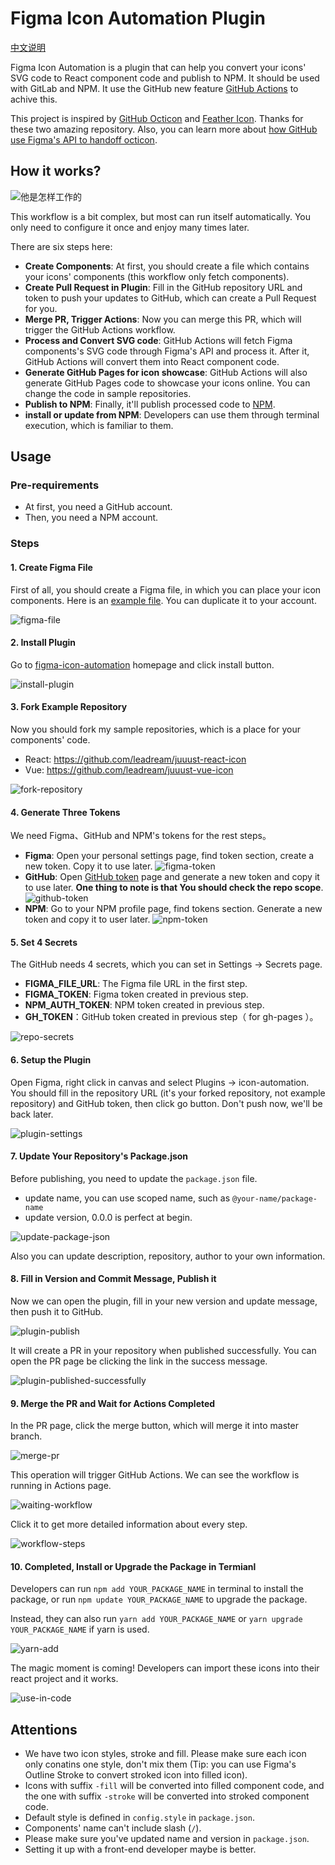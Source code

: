 # Figma Icon Automation Plugin

[中文说明](./README-CN.md)

Figma Icon Automation is a plugin that can help you convert your icons' SVG code to React component code and publish to NPM. It should be used with GitLab and NPM. It use the GitHub new feature [GitHub Actions](https://github.com/features/actions) to achive this.

This project is inspired by [GitHub Octicon](https://github.com/primer/octicons) and [Feather Icon](https://github.com/feathericons/react-feather). Thanks for these two amazing repository. Also, you can learn more about [how GitHub use Figma's API to handoff octicon](https://github.blog/2018-04-12-driving-changes-from-designs/).

## How it works?

![他是怎样工作的](./imgs/flow-en.jpg)

This workflow is a bit complex, but most can run itself automatically. You only need to configure it once and enjoy many times later.

There are six steps here:

- **Create Components**: At first, you should create a file which contains your icons' components (this workflow only fetch components).
- **Create Pull Request in Plugin**: Fill in the GitHub repository URL and token to push your updates to GitHub, which can create a Pull Request for you.
- **Merge PR, Trigger Actions**: Now you can merge this PR, which will trigger the GitHub Actions workflow.
- **Process and Convert SVG code**: GitHub Actions will fetch Figma components's SVG code through Figma's API and process it. After it, GitHub Actions will convert them into React component code.
- **Generate GitHub Pages for icon showcase**: GitHub Actions will also generate GitHub Pages code to showcase your icons online. You can change the code in sample repositories.
- **Publish to NPM**: Finally, it'll publish processed code to [NPM](https://www.npmjs.com/).
- **install or update from NPM**: Developers can use them through terminal execution, which is familiar to them.

## Usage

### Pre-requirements

- At first, you need a GitHub account.
- Then, you need a NPM account.

### Steps

#### 1. Create Figma File

First of all, you should create a Figma file, in which you can place your icon components. Here is an [example file](https://www.figma.com/file/gTaV6nOPiDx0F3c7WHPME3/juuust-icon). You can duplicate it to your account.

![figma-file](./imgs/figma-file.png)

#### 2. Install Plugin

Go to [figma-icon-automation](https://www.figma.com/c/plugin/739395588962138807/figma-icon-automation) homepage and click install button.

![install-plugin](./imgs/install-plugin.png)

#### 3. Fork Example Repository

Now you should fork my sample repositories, which is a place for your components' code.

- React: <https://github.com/leadream/juuust-react-icon>
- Vue: <https://github.com/leadream/juuust-vue-icon>

![fork-repository](./imgs/fork-repository.png)

#### 4. Generate Three Tokens

We need Figma、GitHub and NPM's tokens for the rest steps。

- **Figma**: Open your personal settings page, find token section, create a new token. Copy it to use later.
![figma-token](./imgs/figma-token.png)
- **GitHub**: Open [GitHub token](https://github.com/settings/tokens) page and generate a new token and copy it to use later. **One thing to note is that You should check the repo scope**.
![github-token](./imgs/github-token.png)
- **NPM**: Go to your NPM profile page, find tokens section. Generate a new token and copy it to user later.
![npm-token](./imgs/npm-token.png)

#### 5. Set 4 Secrets

The GitHub needs 4 secrets, which you can set in Settings -> Secrets page.

- **FIGMA_FILE_URL**: The Figma file URL in the first step.
- **FIGMA_TOKEN**: Figma token created in previous step.
- **NPM_AUTH_TOKEN**: NPM token created in previous step.
- **GH_TOKEN**：GitHub token created in previous step（ for gh-pages ）。

![repo-secrets](./imgs/repo-secrets.png)

#### 6. Setup the Plugin

Open Figma, right click in canvas and select Plugins -> icon-automation. You should fill in the repository URL (it's your forked repository, not example repository) and GitHub token, then click go button. Don't push now, we'll be back later.

![plugin-settings](./imgs/plugin-settings.png)

#### 7. Update Your Repository's Package.json

Before publishing, you need to update the `package.json` file.

- update name, you can use scoped name, such as `@your-name/package-name`
- update version, 0.0.0 is perfect at begin.

![update-package-json](./imgs/update-package-json.png)

Also you can update description, repository, author to your own information.

#### 8. Fill in Version and Commit Message, Publish it

Now we can open the plugin, fill in your new version and update message, then push it to GitHub.

![plugin-publish](./imgs/plugin-publish.png)

It will create a PR in your repository when published successfully. You can open the PR page be clicking the link in the success message.

![plugin-published-successfully](./imgs/plugin-published-successfully.png)

#### 9. Merge the PR and Wait for Actions Completed

In the PR page, click the merge button, which will merge it into master branch.

![merge-pr](./imgs/merge-pr.png)

This operation will trigger GitHub Actions. We can see the workflow is running in Actions page.

![waiting-workflow](./imgs/waiting-workflow.png)

Click it to get more detailed information about every step.

![workflow-steps](./imgs/workflow-steps.png)

#### 10. Completed, Install or Upgrade the Package in Termianl

Developers can run `npm add YOUR_PACKAGE_NAME` in terminal to install the package, or run `npm update YOUR_PACKAGE_NAME` to upgrade the package.

Instead, they can also run `yarn add YOUR_PACKAGE_NAME` or `yarn upgrade YOUR_PACKAGE_NAME` if yarn is used.

![yarn-add](./imgs/yarn-add.png)

The magic moment is coming! Developers can import these icons into their react project and it works.

![use-in-code](./imgs/use-in-code.png)

## Attentions

- We have two icon styles, stroke and fill. Please make sure each icon only conatins one style, don't mix them (Tip: you can use Figma's Outline Stroke to convert stroked icon into filled icon).
- Icons with suffix `-fill` will be converted into filled component code, and the one with suffix `-stroke` will be converted into stroked component code.
- Default style is defined in `config.style` in `package.json`.
- Components' name can't include slash (`/`).
- Please make sure you've updated name and version in `package.json`.
- Setting it up with a front-end developer maybe is better.

